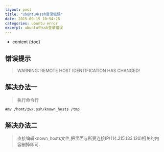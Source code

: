 ```yaml
---
layout: post
title: "ubuntu中ssh登录错误"
date: 2015-09-19 10:54:26
categories: ubuntu error
excerpt: ubuntu中ssh登录错误
---
```


* content
{:toc}

## 错误提示

> WARNING: REMOTE HOST IDENTIFICATION HAS CHANGED! 


## 解决办法一
	
> 执行命令行

	#mv /homt/zw/.ssh/known_hosts /tmp


## 解决办法二

> 直接编辑known_hosts文件,把里面与所要连接IP(114.215.133.120)相关的内容删掉即可.


